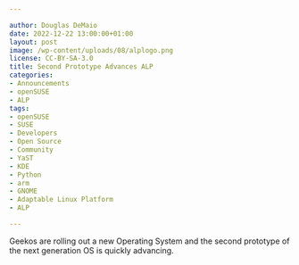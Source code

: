 ```yaml
---

author: Douglas DeMaio
date: 2022-12-22 13:00:00+01:00
layout: post
image: /wp-content/uploads/08/alplogo.png
license: CC-BY-SA-3.0
title: Second Prototype Advances ALP
categories:
- Announcements
- openSUSE
- ALP
tags:
- openSUSE
- SUSE
- Developers
- Open Source
- Community
- YaST
- KDE
- Python
- arm
- GNOME
- Adaptable Linux Platform
- ALP

---
```


Geekos are rolling out a new Operating System and the second prototype of the next generation OS is quickly advancing.
